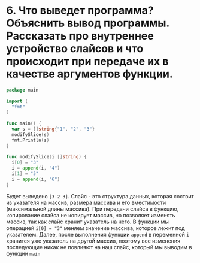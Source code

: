 # 6. Что выведет программа? Объяснить вывод программы. Рассказать про внутреннее устройство слайсов и что происходит при передаче их в качестве аргументов функции.
```go
package main
 
import (
  "fmt"
)
 
func main() {
  var s = []string{"1", "2", "3"}
  modifySlice(s)
  fmt.Println(s)
}
 
func modifySlice(i []string) {
  i[0] = "3"
  i = append(i, "4")
  i[1] = "5"
  i = append(i, "6")
}
```
Будет выведено `[3 2 3]`. Слайс - это структура данных, которая состоит из указателя на массив, размера массива и его вместимости (максимальной длины массива).
При передачи слайса в функцию, копирование слайса не копирует массив, но позволяет изменять массив, так как слайс хранит указатель на него.
В функции мы операцией `i[0] = "3"` меняем значение массива, которое лежит под указателем. Далее, после выполнения функции `append` в переменной `i` хранится 
уже указатель на другой массив, поэтому все изменения последующие никак не повлияют на наш слайс, который мы выводим в функции `main`

